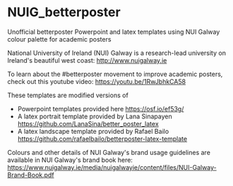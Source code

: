 # NUIG_betterposter
Unofficial betterposter Powerpoint and latex templates using NUI Galway colour palette for academic posters

National University of Ireland (NUI) Galway is a research-lead university on Ireland's beautiful west coast:
http://www.nuigalway.ie

To learn about the #betterposter movement to improve academic posters, check out this youtube video:
https://youtu.be/1RwJbhkCA58

These templates are modified versions of 
* Powerpoint templates provided here
  https://osf.io/ef53g/
* A latex portrait template provided by Lana Sinapayen
  https://github.com/LanaSina/better_poster_latex
* A latex landscape template provided by Rafael Bailo
  https://github.com/rafaelbailo/betterposter-latex-template

Colours and other details of NUI Galway's brand usage guidelines are available in NUI Galway's brand book here:
https://www.nuigalway.ie/media/nuigalwayie/content/files/NUI-Galway-Brand-Book.pdf

